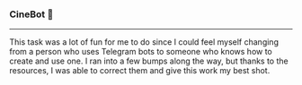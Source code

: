 ### CineBot 🤖
---
This task was a lot of fun for me to do since I could feel myself changing from a person who uses Telegram bots to someone who knows how to create and use one. I ran into a few bumps along the way, but thanks to the resources, I was able to correct them and give this work my best shot.
